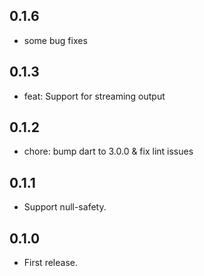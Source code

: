 ## 0.1.6

* some bug fixes

## 0.1.3

* feat: Support for streaming output

## 0.1.2

* chore: bump dart to 3.0.0 & fix lint issues

## 0.1.1

* Support null-safety.

## 0.1.0

* First release.
